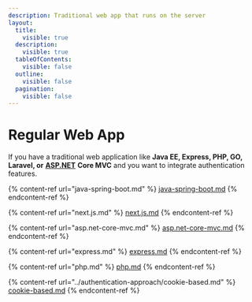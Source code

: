 ```yaml
---
description: Traditional web app that runs on the server
layout:
  title:
    visible: true
  description:
    visible: true
  tableOfContents:
    visible: false
  outline:
    visible: false
  pagination:
    visible: false
---
```


# Regular Web App

If you have a traditional web application like **Java EE, Express, PHP, GO, Laravel, or** [**ASP.NET**](http://asp.net/) **Core MVC** and you want to integrate authentication features.

{% content-ref url="java-spring-boot.md" %}
[java-spring-boot.md](java-spring-boot.md)
{% endcontent-ref %}

{% content-ref url="next.js.md" %}
[next.js.md](next.js.md)
{% endcontent-ref %}

{% content-ref url="asp.net-core-mvc.md" %}
[asp.net-core-mvc.md](asp.net-core-mvc.md)
{% endcontent-ref %}

{% content-ref url="express.md" %}
[express.md](express.md)
{% endcontent-ref %}

{% content-ref url="php.md" %}
[php.md](php.md)
{% endcontent-ref %}

{% content-ref url="../authentication-approach/cookie-based.md" %}
[cookie-based.md](../authentication-approach/cookie-based.md)
{% endcontent-ref %}
